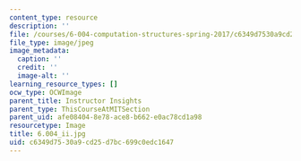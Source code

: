 ```yaml
---
content_type: resource
description: ''
file: /courses/6-004-computation-structures-spring-2017/c6349d7530a9cd25d7bc699c0edc1647_6.004_ii.jpg
file_type: image/jpeg
image_metadata:
  caption: ''
  credit: ''
  image-alt: ''
learning_resource_types: []
ocw_type: OCWImage
parent_title: Instructor Insights
parent_type: ThisCourseAtMITSection
parent_uid: afe08404-8e78-ace8-b662-e0ac78cd1a98
resourcetype: Image
title: 6.004_ii.jpg
uid: c6349d75-30a9-cd25-d7bc-699c0edc1647
---
```

